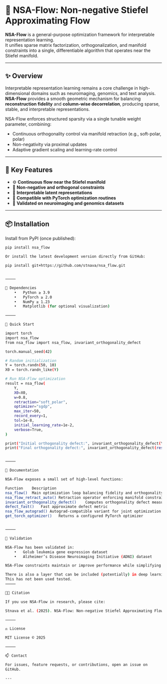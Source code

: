# 🧠 NSA-Flow: Non-negative Stiefel Approximating Flow

**NSA-Flow** is a general-purpose optimization framework for interpretable representation learning.  
It unifies sparse matrix factorization, orthogonalization, and manifold constraints into a single, differentiable algorithm that operates near the Stiefel manifold.

---

## ✨ Overview

Interpretable representation learning remains a core challenge in high-dimensional domains such as neuroimaging, genomics, and text analysis.  
**NSA-Flow** provides a smooth geometric mechanism for balancing **reconstruction fidelity** and **column-wise decorrelation**, producing sparse, stable, and interpretable representations.

NSA-Flow enforces structured sparsity via a single tunable weight parameter, combining:
- Continuous orthogonality control via manifold retraction (e.g., soft-polar, polar)
- Non-negativity via proximal updates
- Adaptive gradient scaling and learning-rate control

---

## 🧩 Key Features

- ⚙️ **Continuous flow near the Stiefel manifold**
- 🧮 **Non-negative and orthogonal constraints**
- 🧠 **Interpretable latent representations**
- 🚀 **Compatible with PyTorch optimization routines**
- 🧬 **Validated on neuroimaging and genomics datasets**

---

## 📦 Installation

Install from PyPI (once published):

```bash
pip install nsa_flow

Or install the latest development version directly from GitHub:

pip install git+https://github.com/stnava/nsa_flow.git


⸻

🧰 Dependencies
	•	Python ≥ 3.9
	•	PyTorch ≥ 2.0
	•	NumPy ≥ 1.23
	•	Matplotlib (for optional visualization)

⸻

🚀 Quick Start

import torch
import nsa_flow
from nsa_flow import nsa_flow, invariant_orthogonality_defect

torch.manual_seed(42)

# Random initialization
Y = torch.randn(50, 10)
X0 = torch.randn_like(Y)

# Run NSA-Flow optimization
result = nsa_flow(
    Y,
    X0=X0,
    w=0.8,
    retraction="soft_polar",
    optimizer="sgdp",
    max_iter=50,
    record_every=1,
    tol=1e-8,
    initial_learning_rate=1e-2,
    verbose=True,
)

print("Initial orthogonality defect:", invariant_orthogonality_defect(Y))
print("Final orthogonality defect:", invariant_orthogonality_defect(result["Y"]))


⸻

📖 Documentation

NSA-Flow exposes a small set of high-level functions:

Function	Description
nsa_flow()	Main optimization loop balancing fidelity and orthogonality
nsa_flow_retract_auto()	Retraction operator enforcing manifold constraints
invariant_orthogonality_defect()	Computes orthogonality defect measure
defect_fast()	Fast approximate defect metric
nsa_flow_autograd()	Autograd-compatible variant for joint optimization
get_torch_optimizer()	Returns a configured PyTorch optimizer


⸻

🧪 Validation

NSA-Flow has been validated in:
	•	Golub leukemia gene expression dataset
	•	Alzheimer’s Disease Neuroimaging Initiative (ADNI) dataset

NSA-Flow constraints maintain or improve performance while simplifying latent representations and improving interpretability.

There is also a layer that can be included (potentially) in deep learning tools.  See `tests/test_nsaf_layer.py`. 
This has not been used tested.
⸻

🧑‍💻 Citation

If you use NSA-Flow in research, please cite:

Stnava et al. (2025). NSA-Flow: Non-negative Stiefel Approximating Flow for Interpretable Representation Learning.

⸻

⚖️ License

MIT License © 2025 

⸻

📫 Contact

For issues, feature requests, or contributions, open an issue on
GitHub.

---



